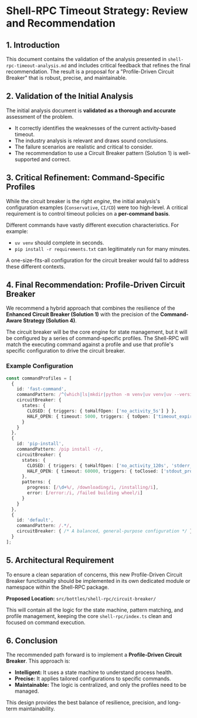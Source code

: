 # Shell-RPC Timeout Strategy: Review and Recommendation

## 1. Introduction

This document contains the validation of the analysis presented in `shell-rpc-timeout-analysis.md` and includes critical feedback that refines the final recommendation. The result is a proposal for a "Profile-Driven Circuit Breaker" that is robust, precise, and maintainable.

## 2. Validation of the Initial Analysis

The initial analysis document is **validated as a thorough and accurate** assessment of the problem.

-   It correctly identifies the weaknesses of the current activity-based timeout.
-   The industry analysis is relevant and draws sound conclusions.
-   The failure scenarios are realistic and critical to consider.
-   The recommendation to use a Circuit Breaker pattern (Solution 1) is well-supported and correct.

## 3. Critical Refinement: Command-Specific Profiles

While the circuit breaker is the right *engine*, the initial analysis's configuration examples (`Conservative`, `CI/CD`) were too high-level. A critical requirement is to control timeout policies on a **per-command basis**.

Different commands have vastly different execution characteristics. For example:
-   `uv venv` should complete in seconds.
-   `pip install -r requirements.txt` can legitimately run for many minutes.

A one-size-fits-all configuration for the circuit breaker would fail to address these different contexts.

## 4. Final Recommendation: Profile-Driven Circuit Breaker

We recommend a hybrid approach that combines the resilience of the **Enhanced Circuit Breaker (Solution 1)** with the precision of the **Command-Aware Strategy (Solution 4)**.

The circuit breaker will be the core engine for state management, but it will be configured by a series of command-specific profiles. The Shell-RPC will match the executing command against a profile and use that profile's specific configuration to drive the circuit breaker.

### Example Configuration

```typescript
const commandProfiles = [
  {
    id: 'fast-command',
    commandPattern: /^(which|ls|mkdir|python -m venv|uv venv|uv --version|pip --version)/,
    circuitBreaker: {
      states: {
        CLOSED: { triggers: { toHalfOpen: ['no_activity_5s'] } },
        HALF_OPEN: { timeout: 5000, triggers: { toOpen: ['timeout_expired'] } },
      }
    }
  },
  {
    id: 'pip-install',
    commandPattern: /pip install -r/,
    circuitBreaker: {
      states: {
        CLOSED: { triggers: { toHalfOpen: ['no_activity_120s', 'stderr_error_pattern'] } },
        HALF_OPEN: { timeout: 60000, triggers: { toClosed: ['stdout_progress'], toOpen: ['timeout_expired'] } },
      },
      patterns: {
        progress: [/\d+%/, /downloading/i, /installing/i],
        error: [/error:/i, /failed building wheel/i]
      }
    }
  },
  {
    id: 'default',
    commandPattern: /.*/,
    circuitBreaker: { /* A balanced, general-purpose configuration */ }
  }
];
```

## 5. Architectural Requirement

To ensure a clean separation of concerns, this new Profile-Driven Circuit Breaker functionality should be implemented in its own dedicated module or namespace within the Shell-RPC package.

**Proposed Location:** `src/bottles/shell-rpc/circuit-breaker/`

This will contain all the logic for the state machine, pattern matching, and profile management, keeping the core `shell-rpc/index.ts` clean and focused on command execution.

## 6. Conclusion

The recommended path forward is to implement a **Profile-Driven Circuit Breaker**. This approach is:
-   **Intelligent:** It uses a state machine to understand process health.
-   **Precise:** It applies tailored configurations to specific commands.
-   **Maintainable:** The logic is centralized, and only the profiles need to be managed.

This design provides the best balance of resilience, precision, and long-term maintainability.
